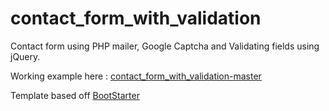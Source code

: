 # contact_form_with_validation
Contact form using PHP mailer, Google Captcha and Validating fields using jQuery.

Working example here : [contact_form_with_validation-master](http://ryanconvery.com/contact_form_with_validation-master/)

Template based off [BootStarter](https://github.com/alexweblab/bootstarter)
